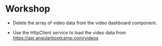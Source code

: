 # Workshop

* Delete the array of video data from the video dashboard component.

* Use the HttpClient service to load the video data from <https://api.angularbootcamp.com/videos>

